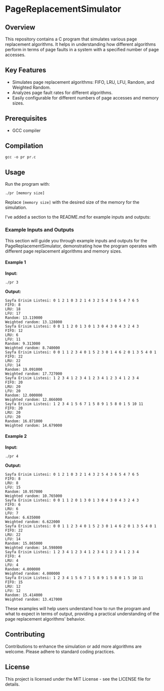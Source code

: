 # PageReplacementSimulator

## Overview
This repository contains a C program that simulates various page replacement algorithms. It helps in understanding how different algorithms perform in terms of page faults in a system with a specified number of page accesses.

## Key Features
- Simulates page replacement algorithms: FIFO, LRU, LFU, Random, and Weighted Random.
- Analyzes page fault rates for different algorithms.
- Easily configurable for different numbers of page accesses and memory sizes.

## Prerequisites
- GCC compiler

## Compilation
```
gcc -o pr pr.c
```

## Usage
Run the program with:
```
./pr [memory size]
```
Replace `[memory size]` with the desired size of the memory for the simulation.

I've added a section to the README.md for example inputs and outputs:

### Example Inputs and Outputs

This section will guide you through example inputs and outputs for the PageReplacementSimulator, demonstrating how the program operates with different page replacement algorithms and memory sizes.

#### Example 1
**Input:**
```
./pr 3
```
**Output:**
```
Sayfa Erisim Listesi: 0 1 2 1 0 3 2 1 4 3 2 5 4 3 6 5 4 7 6 5 
FIFO: 8
LRU: 18
LFU: 17
Random: 13.119000
Weighted random: 13.128000
Sayfa Erisim Listesi: 0 0 1 1 2 0 1 3 0 1 3 0 4 3 0 4 3 2 4 3 
FIFO: 12
LRU: 6
LFU: 11
Random: 9.313000
Weighted random: 8.740000
Sayfa Erisim Listesi: 0 0 1 1 2 3 4 0 1 5 2 3 0 1 4 6 2 0 1 3 5 4 0 1 
FIFO: 22
LRU: 22
LFU: 14
Random: 19.091000
Weighted random: 17.727000
Sayfa Erisim Listesi: 1 2 3 4 1 2 3 4 1 2 3 4 1 2 3 4 1 2 3 4 
FIFO: 20
LRU: 20
LFU: 20
Random: 12.000000
Weighted random: 12.866000
Sayfa Erisim Listesi: 1 2 3 4 1 5 6 7 1 5 8 9 1 5 8 0 1 5 10 11
FIFO: 20
LRU: 20
LFU: 20
Random: 16.871000
Weighted random: 14.679000
```

#### Example 2
**Input:**
```
./pr 4
```
**Output:**
```
Sayfa Erisim Listesi: 0 1 2 1 0 3 2 1 4 3 2 5 4 3 6 5 4 7 6 5 
FIFO: 8
LRU: 8
LFU: 15
Random: 10.957000
Weighted random: 10.765000
Sayfa Erisim Listesi: 0 0 1 1 2 0 1 3 0 1 3 0 4 3 0 4 3 2 4 3
FIFO: 6
LRU: 6
LFU: 7
Random: 6.635000
Weighted random: 6.622000
Sayfa Erisim Listesi: 0 0 1 1 2 3 4 0 1 5 2 3 0 1 4 6 2 0 1 3 5 4 0 1
FIFO: 22
LRU: 22
LFU: 14
Random: 15.865000
Weighted random: 14.598000
Sayfa Erisim Listesi: 1 2 3 4 1 2 3 4 1 2 3 4 1 2 3 4 1 2 3 4
FIFO: 4
LRU: 4
LFU: 4
Random: 4.000000
Weighted random: 4.000000
Sayfa Erisim Listesi: 1 2 3 4 1 5 6 7 1 5 8 9 1 5 8 0 1 5 10 11
FIFO: 15
LRU: 12
LFU: 12
Random: 15.414000
Weighted random: 13.417000
```

These examples will help users understand how to run the program and what to expect in terms of output, providing a practical understanding of the page replacement algorithms' behavior.

## Contributing
Contributions to enhance the simulation or add more algorithms are welcome. Please adhere to standard coding practices.

## License
This project is licensed under the MIT License - see the LICENSE file for details.
